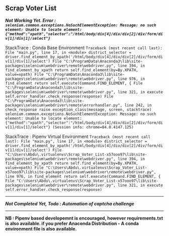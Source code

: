 ## Scrap Voter List ##

***Not Working Yet.
Error : `selenium.common.exceptions.NoSuchElementException: Message: no such element: Unable to locate element: {"method":"xpath","selector":"/html/body/div[4]/div/div[2]/div/form/div[1]/div[1]/select"}
`***

StackTrace : Conda Base Environment
`Traceback (most recent call last):
  File "main.py", line 17, in <module>
    district_selector = driver.find_element_by_xpath('/html/body/div[4]/div/div[2]/div/form/div[1]/div[1]/select')
  File "C:\ProgramData\Anaconda3\lib\site-packages\selenium\webdriver\remote\webdriver.py", line 394, in find_element_by_xpath
    return self.find_element(by=By.XPATH, value=xpath)
  File "C:\ProgramData\Anaconda3\lib\site-packages\selenium\webdriver\remote\webdriver.py", line 976, in find_element
    return self.execute(Command.FIND_ELEMENT, {
  File "C:\ProgramData\Anaconda3\lib\site-packages\selenium\webdriver\remote\webdriver.py", line 321, in execute
    self.error_handler.check_response(response)
  File "C:\ProgramData\Anaconda3\lib\site-packages\selenium\webdriver\remote\errorhandler.py", line 242, in check_response
    raise exception_class(message, screen, stacktrace)
selenium.common.exceptions.NoSuchElementException: Message: no such element: Unable to locate element: {"method":"xpath","selector":"/html/body/div[4]/div/div[2]/div/form/div[1]/div[1]/select"}
  (Session info: chrome=84.0.4147.125)`

StackTrace : Pipenv Virtual Environment
`Traceback (most recent call last):
  File "main.py", line 17, in <module>
    district_selector = driver.find_element_by_xpath('/html/body/div[4]/div/div[2]/div/form/div[1]/div[1]/select')
  File "C:\Users\Abdu\.virtualenvs\Scrap_Voter_List-x57ooo97\lib\site-packages\selenium\webdriver\remote\webdriver.py", line 394, in find_element_by_xpath
    return self.find_element(by=By.XPATH, value=xpath)
  File "C:\Users\Abdu\.virtualenvs\Scrap_Voter_List-x57ooo97\lib\site-packages\selenium\webdriver\remote\webdriver.py", line 976, in find_element
    return self.execute(Command.FIND_ELEMENT, {
  File "C:\Users\Abdu\.virtualenvs\Scrap_Voter_List-x57ooo97\lib\site-packages\selenium\webdriver\remote\webdriver.py", line 321, in execute
    self.error_handler.check_response(response) `

----------

***Not Completed Yet, Todo : Automation of captcha challenge***

----------
**NB : Pipenv based developemnt is encouraged, however requirements.txt is also available.
if you prefer Anaconda Distribution - A conda environment file is also available.**
